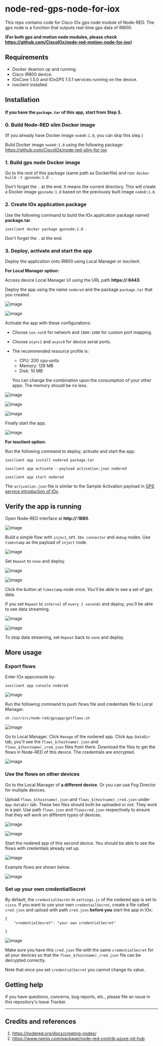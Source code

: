 # node-red-gps-node-for-iox

This repo contains code for Cisco IOx gps node module of Node-RED. The gps node is a function that outputs real-time gps data of IR800.

**(For both gps and motion node modules, please check https://github.com/CiscoIOx/node-red-motion-node-for-iox)**

## Requirements

- Docker deamon up and running.
- Cisco IR800 device.
- IOxCore 1.5.0 and IOxGPS 1.5.1 services running on the device.
- ioxclient installed.

## Installation

#### If you have the `package.tar` of this app, start from Step 3.

### 0. Build Node-RED slim Docker image

(If you already have Docker image `node0:1.0`, you can skip this step.)

Build Docker image `node0:1.0` using the following package:
https://github.com/CiscoIOx/node-red-slim-for-iox

### 1. Build gps node Docker image

Go to the root of this package (same path as Dockerfile) and run:
`docker build -t gpsnode:1.0 .`

Don't forget the `.` at the end. It means the current directory.
This will create a Docker image `gpsnode:1.0` based on the previously built image `node0:1.0`.

### 2. Create IOx application package

Use the following command to build the IOx application package named **package.tar**.

`ioxclient docker package gpsnode:1.0 .`

Don't forget the `.` at the end.

### 3. Deploy, activate and start the app

Deploy the application onto IR800 using Local Manager or ioxclient.

**For Local Manager option:**

Access device Local Manager UI using the URL path **https://:8443**.

Deploy the app using the name `nodered` and the package `package.tar` that you created.

![image](https://user-images.githubusercontent.com/47573639/52669802-ec58eb80-2ecb-11e9-98ac-655385899b88.png)

![image](https://user-images.githubusercontent.com/47573639/52669839-0692c980-2ecc-11e9-8e75-940cd17bec35.png)

Activate the app with these configurations:
- Choose `iox-nat0` for network and `1880:1880` for custom port mapping.
- Choose `async1` and `async0` for device serial ports.
- The recommended resource profile is:
  - CPU: 200 cpu-units
  - Memory: 128 MB
  - Disk: 10 MB

  You can change the combination upon the consumption of your other apps. The memory should be no less.

![image](https://user-images.githubusercontent.com/47573639/52669886-21653e00-2ecc-11e9-9a46-a0d7893ebd6c.png)

![image](https://user-images.githubusercontent.com/47573639/52669905-33df7780-2ecc-11e9-9e87-2034a9c277c3.png)

![image](https://user-images.githubusercontent.com/47573639/52669953-478ade00-2ecc-11e9-8b28-372632210bfc.png)

Finally start the app.

![image](https://user-images.githubusercontent.com/47573639/52670022-730dc880-2ecc-11e9-9e7d-596e5a8aed68.png)

**For ioxclient option:**

Run the following command to deploy, activate and start the app:

`ioxclient app install nodered package.tar`

`ioxclient app activate --payload activation.json nodered`

`ioxclient app start nodered`

The `activation.json` file is similar to the Sample Activation payload in [GPS service introduction of IOx](https://developer.cisco.com/docs/iox/#!how-to-install-gps-service/how-to-install-gps-service).

## Verify the app is running

Open Node-RED interface at **http://:1880**.

![image](https://user-images.githubusercontent.com/47573639/52670134-ad776580-2ecc-11e9-8cdc-ee5e62316ee2.png)

Build a simple flow with `inject`, `GPS IOx connector` and `debug` nodes. Use `timestamp` as the payload of `inject` node.

![image](https://user-images.githubusercontent.com/47573639/52670246-e31c4e80-2ecc-11e9-8932-9f12350e7d1a.png)

Set `Repeat` to `none` and deploy.

![image](https://user-images.githubusercontent.com/47573639/52670321-1828a100-2ecd-11e9-808b-85402640ce67.png)

![image](https://user-images.githubusercontent.com/47573639/52670348-2bd40780-2ecd-11e9-9602-2e314693f109.png)

Click the button at `timestamp` node once. You'll be able to see a set of gps data.

If you set `Repeat` to `interval` of `every 2 seconds` and deploy, you'll be able to see data streaming.

![image](https://user-images.githubusercontent.com/47573639/52670380-3ee6d780-2ecd-11e9-9797-43263576ff5d.png)

![image](https://user-images.githubusercontent.com/47573639/52670422-5756f200-2ecd-11e9-9b99-1c981ade4f5a.png)

To stop data streaming, set `Repeat` back to `none` and deploy.

## More usage

### Export flows

Enter IOx appconsole by:

`ioxclient app console nodered`

![image](https://user-images.githubusercontent.com/47573639/52670461-6e95df80-2ecd-11e9-89dc-2605bb189b47.png)

Run the following command to push flows file and credentials file to Local Manager.

`sh /usr/src/node-red/gpsapp/getflows.sh`

![image](https://user-images.githubusercontent.com/47573639/52670494-8a00ea80-2ecd-11e9-870c-7aa66f2f1602.png)

Go to Local Manager. Click `Manage` of the nodered app. Click `App-DataDir` tab, you'll see the `flows_$(hostname).json` and `flows_$(hostname)_cred.json` files from there. Download the files to get the flows in Node-RED of this device. The credentials are encrypted.

![image](https://user-images.githubusercontent.com/47573639/52670527-a6048c00-2ecd-11e9-8654-7d1b47515fb9.png)

### Use the flows on other devices

Go to the Local Manager of **a different device**. Or you can use Fog Director for multiple devices.

Upload `flows_$(hostname).json` and `flows_$(hostname)_cred.json` under `App-DataDir` tab. These two files should both be uploaded or not. They work in a pair. Use path `flows.json` and `flowscred.json` respectively to ensure that they will work on different types of devices.

![image](https://user-images.githubusercontent.com/47573639/52670554-b61c6b80-2ecd-11e9-82f0-b95756111426.png)

![image](https://user-images.githubusercontent.com/47573639/52670584-c9c7d200-2ecd-11e9-9248-f7975a79d684.png)

Start the nodered app of this second device. You should be able to see the flows with credentials already set up.

![image](https://user-images.githubusercontent.com/47573639/52670612-dc420b80-2ecd-11e9-91ba-a8438398db41.png)

Example flows are shown below.

![image](https://user-images.githubusercontent.com/47573639/52670663-f8de4380-2ecd-11e9-9cda-5649b569d978.png)

### Set up your own credentialSecret

By default, the `credentialSecret` in `settings.js` of the nodered app is set to `cisco`. If you want to use your own `credentailSecret`, create a file called `cred.json` and upload with path `cred.json` **before you** start the app in IOx:

```
{
	"credentialSecret": "your own credentialSecret"

}
```

![image](https://user-images.githubusercontent.com/47573639/52670692-0abfe680-2ece-11e9-8edc-9123ede79bbd.png)

Make sure you have this `cred.json` file with the same `credentialSecret` for all your devices so that the `flows_$(hostname)_cred.json` file can be decrypted correctly.

Note that once you set `credentialSecret` you cannot change its value.

## Getting help

If you have questions, concerns, bug reports, etc., please file an issue in this repository's Issue Tracker.


----

## Credits and references

1. https://nodered.org/docs/creating-nodes/
2. https://www.npmjs.com/package/node-red-contrib-azure-iot-hub